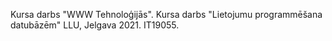 Kursa darbs "WWW Tehnoloģijās".
Kursa darbs "Lietojumu programmēšana datubāzēm"
LLU, Jelgava 2021.
IT19055.
